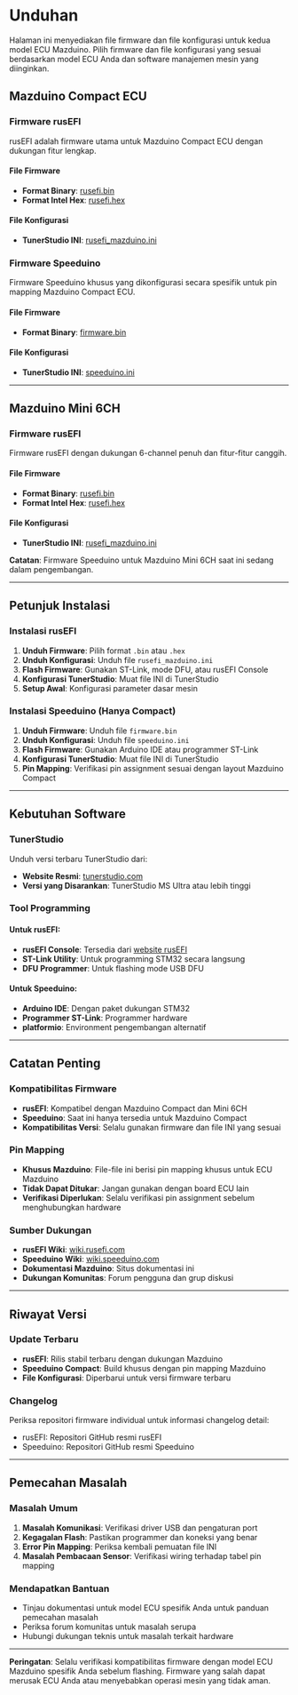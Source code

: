# Unduhan

Halaman ini menyediakan file firmware dan file konfigurasi untuk kedua model ECU Mazduino. Pilih firmware dan file konfigurasi yang sesuai berdasarkan model ECU Anda dan software manajemen mesin yang diinginkan.

## Mazduino Compact ECU

### Firmware rusEFI
rusEFI adalah firmware utama untuk Mazduino Compact ECU dengan dukungan fitur lengkap.

#### File Firmware
- **Format Binary**: [rusefi.bin](myfiles/rusefi/rusefi.bin)
- **Format Intel Hex**: [rusefi.hex](myfiles/rusefi/rusefi.hex)

#### File Konfigurasi
- **TunerStudio INI**: [rusefi_mazduino.ini](myfiles/rusefi/rusefi_mazduino.ini)

### Firmware Speeduino
Firmware Speeduino khusus yang dikonfigurasi secara spesifik untuk pin mapping Mazduino Compact ECU.

#### File Firmware
- **Format Binary**: [firmware.bin](myfiles/speeduino/mazduino_compact/firmware.bin)

#### File Konfigurasi
- **TunerStudio INI**: [speeduino.ini](myfiles/speeduino/mazduino_compact/speeduino.ini)

---

## Mazduino Mini 6CH

### Firmware rusEFI
Firmware rusEFI dengan dukungan 6-channel penuh dan fitur-fitur canggih.

#### File Firmware
- **Format Binary**: [rusefi.bin](myfiles/rusefi/rusefi.bin)
- **Format Intel Hex**: [rusefi.hex](myfiles/rusefi/rusefi.hex)

#### File Konfigurasi
- **TunerStudio INI**: [rusefi_mazduino.ini](myfiles/rusefi/rusefi_mazduino.ini)

**Catatan**: Firmware Speeduino untuk Mazduino Mini 6CH saat ini sedang dalam pengembangan.

---

## Petunjuk Instalasi

### Instalasi rusEFI

1. **Unduh Firmware**: Pilih format `.bin` atau `.hex`
2. **Unduh Konfigurasi**: Unduh file `rusefi_mazduino.ini`
3. **Flash Firmware**: Gunakan ST-Link, mode DFU, atau rusEFI Console
4. **Konfigurasi TunerStudio**: Muat file INI di TunerStudio
5. **Setup Awal**: Konfigurasi parameter dasar mesin

### Instalasi Speeduino (Hanya Compact)

1. **Unduh Firmware**: Unduh file `firmware.bin`
2. **Unduh Konfigurasi**: Unduh file `speeduino.ini`
3. **Flash Firmware**: Gunakan Arduino IDE atau programmer ST-Link
4. **Konfigurasi TunerStudio**: Muat file INI di TunerStudio
5. **Pin Mapping**: Verifikasi pin assignment sesuai dengan layout Mazduino Compact

---

## Kebutuhan Software

### TunerStudio
Unduh versi terbaru TunerStudio dari:
- **Website Resmi**: [tunerstudio.com](https://www.tunerstudio.com/index.php/downloads)
- **Versi yang Disarankan**: TunerStudio MS Ultra atau lebih tinggi

### Tool Programming

#### Untuk rusEFI:
- **rusEFI Console**: Tersedia dari [website rusEFI](https://rusefi.com)
- **ST-Link Utility**: Untuk programming STM32 secara langsung
- **DFU Programmer**: Untuk flashing mode USB DFU

#### Untuk Speeduino:
- **Arduino IDE**: Dengan paket dukungan STM32
- **Programmer ST-Link**: Programmer hardware
- **platformio**: Environment pengembangan alternatif

---

## Catatan Penting

### Kompatibilitas Firmware
- **rusEFI**: Kompatibel dengan Mazduino Compact dan Mini 6CH
- **Speeduino**: Saat ini hanya tersedia untuk Mazduino Compact
- **Kompatibilitas Versi**: Selalu gunakan firmware dan file INI yang sesuai

### Pin Mapping
- **Khusus Mazduino**: File-file ini berisi pin mapping khusus untuk ECU Mazduino
- **Tidak Dapat Ditukar**: Jangan gunakan dengan board ECU lain
- **Verifikasi Diperlukan**: Selalu verifikasi pin assignment sebelum menghubungkan hardware

### Sumber Dukungan
- **rusEFI Wiki**: [wiki.rusefi.com](https://wiki.rusefi.com)
- **Speeduino Wiki**: [wiki.speeduino.com](https://wiki.speeduino.com)
- **Dokumentasi Mazduino**: Situs dokumentasi ini
- **Dukungan Komunitas**: Forum pengguna dan grup diskusi

---

## Riwayat Versi

### Update Terbaru
- **rusEFI**: Rilis stabil terbaru dengan dukungan Mazduino
- **Speeduino Compact**: Build khusus dengan pin mapping Mazduino
- **File Konfigurasi**: Diperbarui untuk versi firmware terbaru

### Changelog
Periksa repositori firmware individual untuk informasi changelog detail:
- rusEFI: Repositori GitHub resmi rusEFI
- Speeduino: Repositori GitHub resmi Speeduino

---

## Pemecahan Masalah

### Masalah Umum
1. **Masalah Komunikasi**: Verifikasi driver USB dan pengaturan port
2. **Kegagalan Flash**: Pastikan programmer dan koneksi yang benar
3. **Error Pin Mapping**: Periksa kembali pemuatan file INI
4. **Masalah Pembacaan Sensor**: Verifikasi wiring terhadap tabel pin mapping

### Mendapatkan Bantuan
- Tinjau dokumentasi untuk model ECU spesifik Anda untuk panduan pemecahan masalah
- Periksa forum komunitas untuk masalah serupa
- Hubungi dukungan teknis untuk masalah terkait hardware

---

**Peringatan**: Selalu verifikasi kompatibilitas firmware dengan model ECU Mazduino spesifik Anda sebelum flashing. Firmware yang salah dapat merusak ECU Anda atau menyebabkan operasi mesin yang tidak aman.